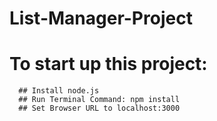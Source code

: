 # List-Manager-Project  

# To start up this project:

      ## Install node.js  
      ## Run Terminal Command: npm install
      ## Set Browser URL to localhost:3000
  
